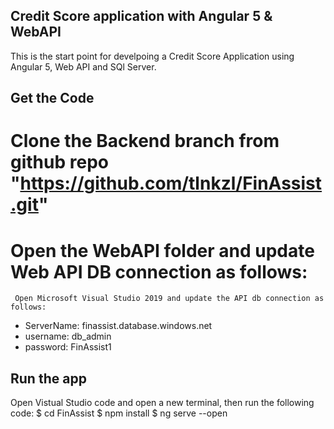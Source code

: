 ## Credit Score application with Angular 5 & WebAPI
   This is the start point for develpoing a Credit Score Application using Angular 5, Web API and SQl Server.

## Get the Code
   # Clone the Backend branch from github repo "https://github.com/tlnkzl/FinAssist.git"
   # Open the WebAPI folder and update Web API DB connection as follows:
     Open Microsoft Visual Studio 2019 and update the API db connection as follows:
   - ServerName: finassist.database.windows.net
   - username: db_admin
   - password: FinAssist1

## Run the app
   Open Vistual Studio code and open a new terminal, then run the following code:
   $ cd FinAssist
   $ npm install
   $ ng serve --open
